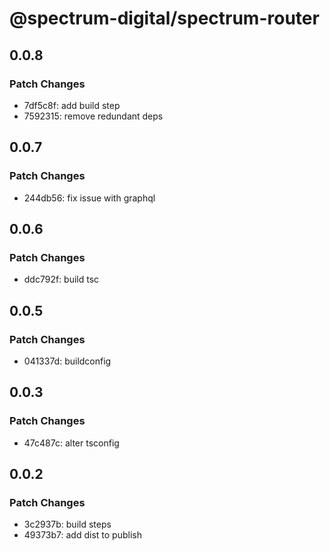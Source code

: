 # @spectrum-digital/spectrum-router

## 0.0.8

### Patch Changes

- 7df5c8f: add build step
- 7592315: remove redundant deps

## 0.0.7

### Patch Changes

- 244db56: fix issue with graphql

## 0.0.6

### Patch Changes

- ddc792f: build tsc

## 0.0.5

### Patch Changes

- 041337d: buildconfig

## 0.0.3

### Patch Changes

- 47c487c: alter tsconfig

## 0.0.2

### Patch Changes

- 3c2937b: build steps
- 49373b7: add dist to publish
